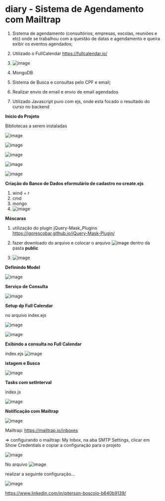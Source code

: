 # diary - Sistema de Agendamento com Mailtrap

1. Sistema de agendamento (consultórios, empresas, escolas, reuniões e etc) onde se trabalhou com a questão de datas e agendamento e queira exibir os eventos agendados;
2. Utilizado o FullCalendar https://fullcalendar.io/ 

3. ![image](https://user-images.githubusercontent.com/88910148/160729509-68ceb229-8814-450f-950e-0ce947340033.png)


4. MongoDB 
5. Sistema de Busca e consultas pelo CPF e email;
6. Realizar envio de email e envio de email agendados
7. Utilizado Javascript puro com ejs, onde esta focado o resultado do curso no backend

**Inicio do Projeto**

Bibliotecas a serem instaladas

![image](https://user-images.githubusercontent.com/88910148/160729668-e771dbd4-0391-44bb-9a23-f7f052eb48af.png)

![image](https://user-images.githubusercontent.com/88910148/160729707-8e0dce46-03f2-4b72-95f0-200e3cf86e37.png)

![image](https://user-images.githubusercontent.com/88910148/160729739-0bec47ed-5087-4d9e-b97c-5c5937726b45.png)

![image](https://user-images.githubusercontent.com/88910148/160729789-47e05b04-30b6-4beb-a34c-67754ac29176.png)

![image](https://user-images.githubusercontent.com/88910148/160729822-43660e1c-bf19-4381-a779-a93c03a22615.png)

**Criação do Banco de Dados eformulário de cadastro no create.ejs**

1. wind + r
2. cmd
3. mongo 
4. ![image](https://user-images.githubusercontent.com/88910148/160730300-54af9665-fb03-4663-b8f9-7dcf37f67ace.png)

**Máscaras**

1. utilização do plugin jQuery-Mask_Plugins  https://igorescobar.github.io/jQuery-Mask-Plugin/
2. fazer downloado do arquivo e colocar o arquivo ![image](https://user-images.githubusercontent.com/88910148/160731462-8a9ba927-dfda-40f2-8377-c12a167cda70.png)  dentro da pasta **public**

3. ![image](https://user-images.githubusercontent.com/88910148/160731795-30b34390-484d-44f8-8674-6f6d0af72d6c.png)


**Definindo Model**

![image](https://user-images.githubusercontent.com/88910148/160731946-793a1af1-1e6b-43d1-a639-242980480631.png)

**Serviço de Consulta**

![image](https://user-images.githubusercontent.com/88910148/160732223-eef03e92-54c7-4b68-8018-9348bce6c60b.png)

**Setup dp Full Calendar**

no arquivo index.ejs

![image](https://user-images.githubusercontent.com/88910148/160732743-735d5204-8018-4fbc-b2a6-45829f175a0d.png)

![image](https://user-images.githubusercontent.com/88910148/160733004-5836eb49-fd1d-484f-bf73-996b0f164f54.png)



**Exibindo a consulta no Full Calendar**


index.ejs ![image](https://user-images.githubusercontent.com/88910148/160733558-ac3a997c-9111-4677-92da-33d3b49e2b2f.png)


**istagem e Busca**

![image](https://user-images.githubusercontent.com/88910148/160734167-e8dcd9cd-9f5a-43aa-807f-5cb3f8c68812.png)


**Tasks com setInterval**

index.js

![image](https://user-images.githubusercontent.com/88910148/160734753-081c1813-4086-4e28-acc0-ea82865ad857.png)


**Notificação com Mailtrap**

![image](https://user-images.githubusercontent.com/88910148/160800349-3b0733db-b228-412f-ab40-a14e13a9e698.png)

Mailtrap:   https://mailtrap.io/inboxes

=> configurando o mailtrap: My Inbox, na aba SMTP Settings, clicar em Show Credentials e copiar a configuração para o projeto


![image](https://user-images.githubusercontent.com/88910148/160805432-3001b7a4-5ce7-48b0-ba01-fbecc911f5e0.png)


No arquivo ![image](https://user-images.githubusercontent.com/88910148/160805696-410c0853-beff-4aea-8db9-f8aea72e7505.png)

realizar a seguinte configuração...

![image](https://user-images.githubusercontent.com/88910148/160805895-b55e65c8-9f58-4460-bfc1-62b434761d43.png)




https://www.linkedin.com/in/piterson-boscolo-b640b9139/
